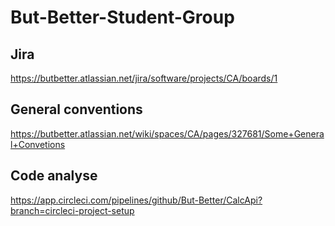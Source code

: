 # But-Better-Student-Group
## Jira 
https://butbetter.atlassian.net/jira/software/projects/CA/boards/1

## General conventions 
https://butbetter.atlassian.net/wiki/spaces/CA/pages/327681/Some+General+Convetions

## Code analyse
https://app.circleci.com/pipelines/github/But-Better/CalcApi?branch=circleci-project-setup
